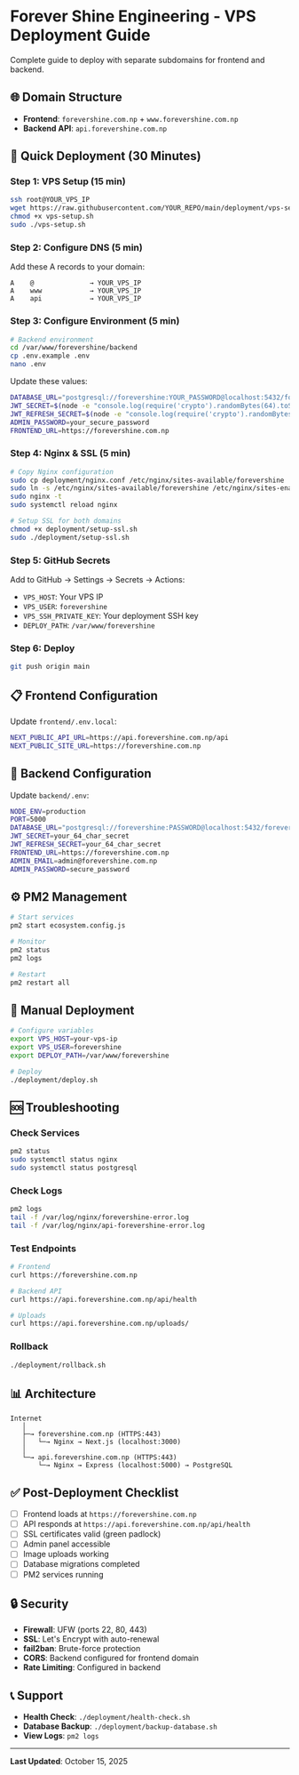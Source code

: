 # Forever Shine Engineering - VPS Deployment Guide

Complete guide to deploy with separate subdomains for frontend and backend.

## 🌐 Domain Structure

- **Frontend**: `forevershine.com.np` + `www.forevershine.com.np`
- **Backend API**: `api.forevershine.com.np`

## 🚀 Quick Deployment (30 Minutes)

### Step 1: VPS Setup (15 min)
```bash
ssh root@YOUR_VPS_IP
wget https://raw.githubusercontent.com/YOUR_REPO/main/deployment/vps-setup.sh
chmod +x vps-setup.sh
sudo ./vps-setup.sh
```

### Step 2: Configure DNS (5 min)
Add these A records to your domain:
```
A    @              → YOUR_VPS_IP
A    www            → YOUR_VPS_IP
A    api            → YOUR_VPS_IP
```

### Step 3: Configure Environment (5 min)
```bash
# Backend environment
cd /var/www/forevershine/backend
cp .env.example .env
nano .env
```

Update these values:
```bash
DATABASE_URL="postgresql://forevershine:YOUR_PASSWORD@localhost:5432/forever_shine_db"
JWT_SECRET=$(node -e "console.log(require('crypto').randomBytes(64).toString('hex'))")
JWT_REFRESH_SECRET=$(node -e "console.log(require('crypto').randomBytes(64).toString('hex'))")
ADMIN_PASSWORD=your_secure_password
FRONTEND_URL=https://forevershine.com.np
```

### Step 4: Nginx & SSL (5 min)
```bash
# Copy Nginx configuration
sudo cp deployment/nginx.conf /etc/nginx/sites-available/forevershine
sudo ln -s /etc/nginx/sites-available/forevershine /etc/nginx/sites-enabled/
sudo nginx -t
sudo systemctl reload nginx

# Setup SSL for both domains
chmod +x deployment/setup-ssl.sh
sudo ./deployment/setup-ssl.sh
```

### Step 5: GitHub Secrets
Add to GitHub → Settings → Secrets → Actions:
- `VPS_HOST`: Your VPS IP
- `VPS_USER`: `forevershine`
- `VPS_SSH_PRIVATE_KEY`: Your deployment SSH key
- `DEPLOY_PATH`: `/var/www/forevershine`

### Step 6: Deploy
```bash
git push origin main
```

## 📋 Frontend Configuration

Update `frontend/.env.local`:
```bash
NEXT_PUBLIC_API_URL=https://api.forevershine.com.np/api
NEXT_PUBLIC_SITE_URL=https://forevershine.com.np
```

## 🔧 Backend Configuration

Update `backend/.env`:
```bash
NODE_ENV=production
PORT=5000
DATABASE_URL="postgresql://forevershine:PASSWORD@localhost:5432/forever_shine_db"
JWT_SECRET=your_64_char_secret
JWT_REFRESH_SECRET=your_64_char_secret
FRONTEND_URL=https://forevershine.com.np
ADMIN_EMAIL=admin@forevershine.com.np
ADMIN_PASSWORD=secure_password
```

## ⚙️ PM2 Management

```bash
# Start services
pm2 start ecosystem.config.js

# Monitor
pm2 status
pm2 logs

# Restart
pm2 restart all
```

## 🔄 Manual Deployment

```bash
# Configure variables
export VPS_HOST=your-vps-ip
export VPS_USER=forevershine
export DEPLOY_PATH=/var/www/forevershine

# Deploy
./deployment/deploy.sh
```

## 🆘 Troubleshooting

### Check Services
```bash
pm2 status
sudo systemctl status nginx
sudo systemctl status postgresql
```

### Check Logs
```bash
pm2 logs
tail -f /var/log/nginx/forevershine-error.log
tail -f /var/log/nginx/api-forevershine-error.log
```

### Test Endpoints
```bash
# Frontend
curl https://forevershine.com.np

# Backend API
curl https://api.forevershine.com.np/api/health

# Uploads
curl https://api.forevershine.com.np/uploads/
```

### Rollback
```bash
./deployment/rollback.sh
```

## 📊 Architecture

```
Internet
   │
   ├─→ forevershine.com.np (HTTPS:443)
   │   └─→ Nginx → Next.js (localhost:3000)
   │
   └─→ api.forevershine.com.np (HTTPS:443)
       └─→ Nginx → Express (localhost:5000) → PostgreSQL
```

## ✅ Post-Deployment Checklist

- [ ] Frontend loads at `https://forevershine.com.np`
- [ ] API responds at `https://api.forevershine.com.np/api/health`
- [ ] SSL certificates valid (green padlock)
- [ ] Admin panel accessible
- [ ] Image uploads working
- [ ] Database migrations completed
- [ ] PM2 services running

## 🔒 Security

- **Firewall**: UFW (ports 22, 80, 443)
- **SSL**: Let's Encrypt with auto-renewal
- **fail2ban**: Brute-force protection
- **CORS**: Backend configured for frontend domain
- **Rate Limiting**: Configured in backend

## 📞 Support

- **Health Check**: `./deployment/health-check.sh`
- **Database Backup**: `./deployment/backup-database.sh`
- **View Logs**: `pm2 logs`

---

**Last Updated**: October 15, 2025
